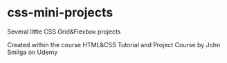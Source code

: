 # css-mini-projects
Several little CSS Grid&Flexbox projects

Created within the course HTML&CSS Tutorial and Project Course by John Smilga on Udemy
